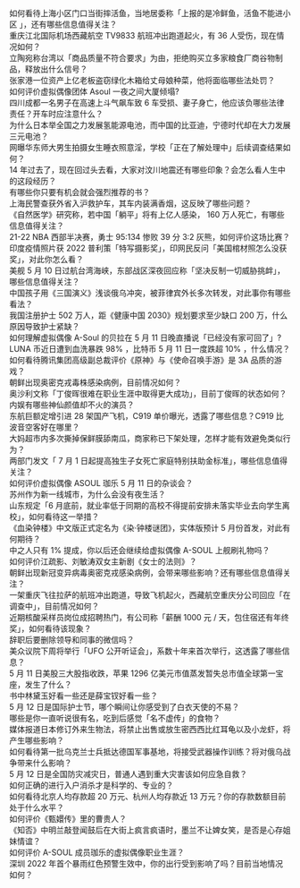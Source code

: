 如何看待上海小区门口当街摔活鱼，当地居委称「上报的是冷鲜鱼，活鱼不能进小区 」，还有哪些信息值得关注？  
重庆江北国际机场西藏航空 TV9833 航班冲出跑道起火，有 36 人受伤，现在情况如何？  
立陶宛称台湾以「商品质量不符合要求」为由，拒绝购买立多家粮食厂商谷物制品，释放出什么信号？  
张家港一位资产上亿老板盗窃绿化木箱给丈母娘种菜，他将面临哪些法处罚？  
如何评价虚拟偶像团体 Asoul 一夜之间大厦倾塌?  
四川成都一名男子在高速上斗气飙车致 6 车受损、妻子身亡，他应该负哪些法律责任？开车时应注意什么？  
为什么日本举全国之力发展氢能源电池，而中国的比亚迪，宁德时代却在大力发展三元电池？  
网曝华东师大男生拍摄女生睡衣照意淫，学校「正在了解处理中」后续调查结果如何？  
14 年过去了，现在回过头去看，大家对汶川地震还有哪些印象？会怎么看人生中的这段经历？  
有哪些你只要有机会就会强烈推荐的书？  
上海民警查获外省入沪救护车，其车内装满香烟，这反映了哪些问题？  
《自然医学》研究称，若中国「躺平」将有上亿人感染， 160 万人死亡，有哪些信息值得关注？  
21-22 NBA 西部半决赛，勇士 95:134 惨败 39 分 3:2 灰熊，如何评价这场比赛？  
印度疫情照片获 2022 普利策「特写摄影奖」，印网民反问「美国棺材照怎么没获奖」，对此你怎么看？  
美舰 5 月 10 日过航台湾海峡，东部战区深夜回应称「坚决反制一切威胁挑衅」，哪些信息值得关注？  
中国孩子用《三国演义》浅谈俄乌冲突，被菲律宾外长多次转发，对此事你有哪些看法？  
我国注册护士 502 万人，距《健康中国 2030》规划要求至少缺口 200 万，什么原因导致护士紧缺？  
如何理解虚拟偶像 A-Soul 的贝拉在 5 月 11 日晚直播说「已经没有家可回了」?  
LUNA 币近日遭到血洗暴跌 98% ，比特币 5 月 11 日一度跌超 10% ，什么情况？  
如何看待腾讯集团高级副总裁评价《原神》与《使命召唤手游》是 3A 品质的游戏？  
朝鲜出现奥密克戎毒株感染病例，目前情况如何？  
奥沙利文称「丁俊晖很难在职业生涯中取得更大成功」，目前丁俊晖的状态如何？  
内娱有哪些神仙颜值却不火的演员？  
东航巨额定增引进 28 架国产飞机，C919 单价曝光，透露了哪些信息？C919 比波音空客好在哪里？  
大妈超市内多次撕掉保鲜膜舔南瓜，商家称已下架处理，怎样才能有效避免类似行为？  
两部门发文「 7 月 1 日起提高独生子女死亡家庭特别扶助金标准」，哪些信息值得关注？  
如何评价虚拟偶像 ASOUL 珈乐 5 月 11 日的杂谈会？  
苏州作为新一线城市，为什么会没有夜生活？  
山东规定「6 月底前，就业率低于同期的高校不得提前安排未落实毕业去向学生离校」，如何看待这一举措？  
《血染钟楼》中文版正式定名为《染·钟楼谜团》，实体版预计 5 月份首发，对此有何期待？  
中之人只有 1% 提成，你以后还会继续给虚拟偶像 A-SOUL 上舰刷礼物吗？  
如何评价江疏影、刘敏涛双女主新剧《女士的法则》？  
朝鲜出现新冠变异病毒奥密克戎感染病例，会带来哪些影响？还有哪些信息值得关注？  
一架重庆飞往拉萨的航班冲出跑道，导致飞机起火，西藏航空重庆分公司回应「在调查中」，目前情况如何？  
近期核酸采样员岗位成招聘热门，有公司称「薪酬 1000 元 / 天，包住宿还有年终奖」，如何看待该现象？  
辞职后要删除领导和同事的微信吗？  
美众议院下周将举行「UFO 公开听证会」，系数十年来首次举行，这透露了哪些信息？  
5 月 11 日美股三大股指收跌，苹果 1296 亿美元市值蒸发暂失总市值全球第一宝座，发生了什么？  
书中林黛玉好看一些还是薛宝钗好看一些？  
5 月 12 日是国际护士节，哪个瞬间让你感受到了白衣天使的不易？  
哪些是你一直听说很有名，吃到后感觉「名不虚传」的食物？  
媒体报道日本修订外来生物法，将禁止出售或放生密西西比红耳龟以及小龙虾，将产生哪些影响？  
如何看待第一批乌克兰士兵抵达德国军事基地，将接受武器操作训练？将对俄乌战争带来什么影响？  
5 月 12 日是全国防灾减灾日，普通人遇到重大灾害该如何应急自救？  
如何正确的进行入户消杀才是科学的、专业的？  
如何看待北京人均存款超 20 万元、杭州人均存款近 13 万元？你的存款数额目前处于什么水平？  
如何评价《甄嬛传》里的曹贵人？  
《知否》中明兰敲登闻鼓后在大街上疯言疯语时，墨兰不让婢女笑，是否是心存姐妹情谊？  
如何评价 A-SOUL 成员珈乐的虚拟偶像职业生涯？  
深圳 2022 年首个暴雨红色预警生效中，你的出行受到影响了吗？目前当地情况如何？  
